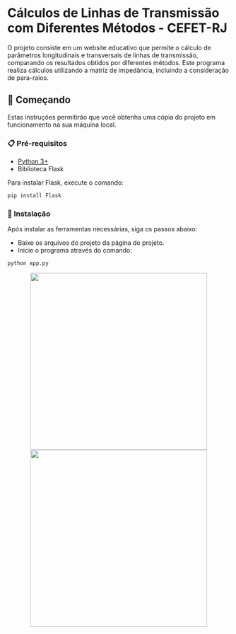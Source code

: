 # Cálculos de Linhas de Transmissão com Diferentes Métodos - CEFET-RJ

O projeto consiste em um website educativo que permite o cálculo de parâmetros longitudinais e transversais de linhas de transmissão, comparando os resultados obtidos por diferentes métodos. Este programa realiza cálculos utilizando a matriz de impedância, incluindo a consideração de para-raios. 

## 🚀 Começando

Estas instruções permitirão que você obtenha uma cópia do projeto em funcionamento na sua máquina local.

### 📋 Pré-requisitos

- [Python 3+](https://www.python.org/)
- Biblioteca Flask

Para instalar Flask, execute o comando:

```bash
pip install Flask
```
### 🔧 Instalação
Após instalar as ferramentas necessárias, siga os passos abaixo:
* Baixe os arquivos do projeto da página do projeto.
* Inicie o programa através do comando:
 ```bash
python app.py
```
<p align="center">
  <img src="https://github.com/RafaelTheodoroCampos/Projeto_Transm_Energia/assets/94502396/eea53794-55f8-4024-b550-b79c3d205b33" width="400"/>
  <img src="https://github.com/RafaelTheodoroCampos/Projeto_Transm_Energia/assets/94502396/ad400052-0ee8-4b9f-8fa8-3b3f657395fe" width="400"/>
</p>
